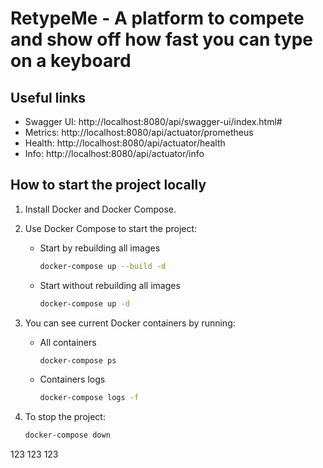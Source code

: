# RetypeMe - A platform to compete and show off how fast you can type on a keyboard

## Useful links
- Swagger UI: http://localhost:8080/api/swagger-ui/index.html#
- Metrics: http://localhost:8080/api/actuator/prometheus
- Health: http://localhost:8080/api/actuator/health
- Info: http://localhost:8080/api/actuator/info

## How to start the project locally

1. Install Docker and Docker Compose.
2. Use Docker Compose to start the project:

   - Start by rebuilding all images

     ```bash
     docker-compose up --build -d
     ```

   - Start without rebuilding all images

     ```bash
     docker-compose up -d
     ```

3. You can see current Docker containers by running:

   - All containers
     ```bash
     docker-compose ps
     ```

   - Containers logs
     ```bash
     docker-compose logs -f
     ```

4. To stop the project:

   ```bash
   docker-compose down
   ```
123
123
123
